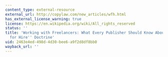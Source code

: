 ```yaml
---
content_type: external-resource
external_url: http://copylaw.com/new_articles/wfh.html
has_external_license_warning: true
license: https://en.wikipedia.org/wiki/All_rights_reserved
status: ''
title: 'Working with Freelancers: What Every Publisher Should Know About the ''Work
  for Hire'' Doctrine'
uid: 2463e4ed-498d-4d30-bee6-a9f2d8df8bb0
wayback_url: ''
---
```

